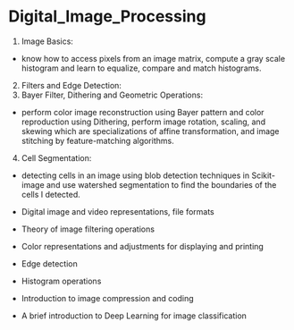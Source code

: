 # Digital_Image_Processing

1. Image Basics:
- know how to access pixels from an image matrix, compute a gray scale histogram and learn to equalize, compare and match histograms.
2. Filters and Edge Detection: 
3. Bayer Filter, Dithering and Geometric Operations:
- perform color image reconstruction using Bayer pattern and color reproduction using Dithering, perform image rotation, scaling, and skewing which are specializations of affine transformation, and image stitching by feature-matching algorithms.
4. Cell Segmentation:
- detecting cells in an image using blob detection techniques in Scikit-image and use watershed segmentation to find the boundaries of the cells I detected. 


- Digital image and video representations, file formats
- Theory of image filtering operations
- Color representations and adjustments for displaying and printing
- Edge detection
- Histogram operations
- Introduction to image compression and coding
- A brief introduction to Deep Learning for image classification
